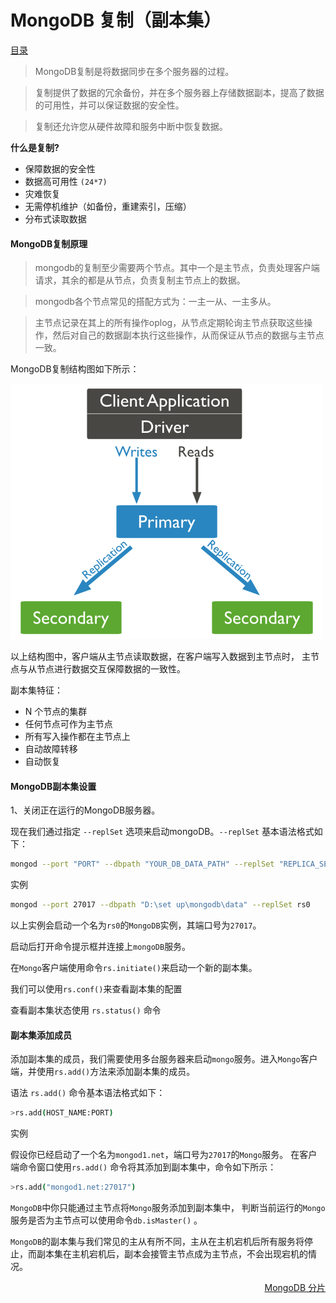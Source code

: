 # 						MongoDB 复制（副本集）

[目录](README.md)

> MongoDB复制是将数据同步在多个服务器的过程。

> 复制提供了数据的冗余备份，并在多个服务器上存储数据副本，提高了数据的可用性，并可以保证数据的安全性。

> 复制还允许您从硬件故障和服务中断中恢复数据。

__什么是复制?__

* 保障数据的安全性
* 数据高可用性 `(24*7)`
* 灾难恢复
* 无需停机维护（如备份，重建索引，压缩）
* 分布式读取数据

#### MongoDB复制原理

> mongodb的复制至少需要两个节点。其中一个是主节点，负责处理客户端请求，其余的都是从节点，负责复制主节点上的数据。

> mongodb各个节点常见的搭配方式为：一主一从、一主多从。

> 主节点记录在其上的所有操作oplog，从节点定期轮询主节点获取这些操作，然后对自己的数据副本执行这些操作，从而保证从节点的数据与主节点一致。

MongoDB复制结构图如下所示：

<img src="imgs/replication.png" alt="MongoDB复制原理图" />

以上结构图中，客户端从主节点读取数据，在客户端写入数据到主节点时， 主节点与从节点进行数据交互保障数据的一致性。

副本集特征：

* N 个节点的集群
* 任何节点可作为主节点
* 所有写入操作都在主节点上
* 自动故障转移
* 自动恢复

#### MongoDB副本集设置

1、关闭正在运行的MongoDB服务器。

现在我们通过指定 `--replSet` 选项来启动mongoDB。`--replSet` 基本语法格式如下：
```bash
mongod --port "PORT" --dbpath "YOUR_DB_DATA_PATH" --replSet "REPLICA_SET_INSTANCE_NAME"
```
实例
```bash
mongod --port 27017 --dbpath "D:\set up\mongodb\data" --replSet rs0
```
以上实例会启动一个名为`rs0`的`MongoDB`实例，其端口号为`27017`。

启动后打开命令提示框并连接上`mongoDB`服务。

在`Mongo`客户端使用命令`rs.initiate()`来启动一个新的副本集。

我们可以使用`rs.conf()`来查看副本集的配置

查看副本集状态使用 `rs.status()` 命令

#### 副本集添加成员

添加副本集的成员，我们需要使用多台服务器来启动`mongo`服务。进入`Mongo`客户端，并使用`rs.add()`方法来添加副本集的成员。

语法
`rs.add()` 命令基本语法格式如下：
```sh
>rs.add(HOST_NAME:PORT)
```

实例

假设你已经启动了一个名为`mongod1.net`，端口号为`27017`的`Mongo`服务。 在客户端命令窗口使用`rs.add()` 命令将其添加到副本集中，命令如下所示：
```sh
>rs.add("mongod1.net:27017")
```
`MongoDB`中你只能通过主节点将`Mongo`服务添加到副本集中， 判断当前运行的`Mongo`服务是否为主节点可以使用命令`db.isMaster()` 。

`MongoDB`的副本集与我们常见的主从有所不同，主从在主机宕机后所有服务将停止，而副本集在主机宕机后，副本会接管主节点成为主节点，不会出现宕机的情况。

<a href="sharding" style="float: right;">MongoDB 分片</a>